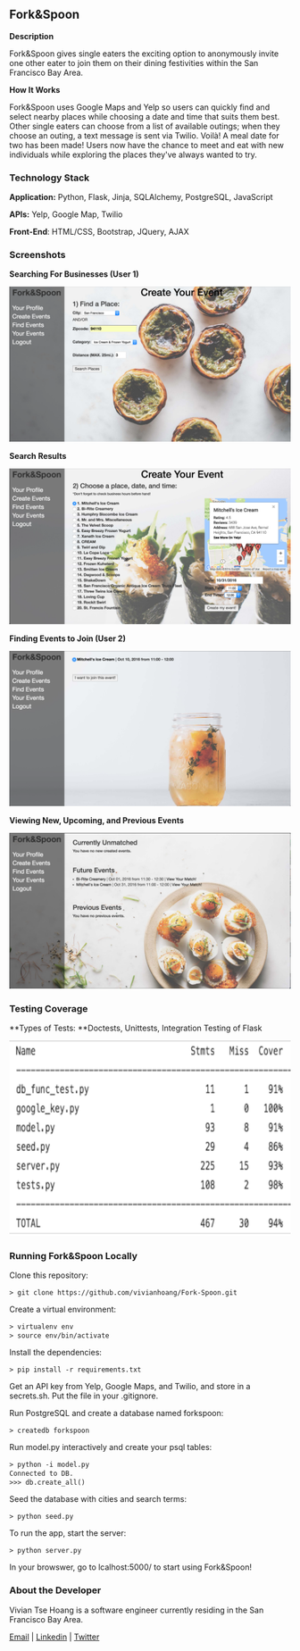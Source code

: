 Fork&Spoon
--------

**Description**

Fork&Spoon gives single eaters the exciting option to anonymously invite one other eater to join them on their dining festivities within the San Francisco Bay Area. 

**How It Works**

Fork&Spoon uses Google Maps and Yelp so users can quickly find and select nearby places while choosing a date and time that suits them best. Other single eaters can choose from a list of available outings; when they choose an outing, a text message is sent via Twilio. Voilà! A meal date for two has been made! Users now have the chance to meet and eat with new individuals while exploring the places they've always wanted to try. 

### Technology Stack

**Application:** Python, Flask, Jinja, SQLAlchemy, PostgreSQL, JavaScript

**APIs:** Yelp, Google Map, Twilio 

**Front-End**: HTML/CSS, Bootstrap, JQuery, AJAX    


### Screenshots

**Searching For Businesses (User 1)**

<img src="/static/css/search_businesses.png">

**Search Results**

<img src="/static/css/search_results.png">

**Finding Events to Join (User 2)**

<img src="/static/css/find_events.png">

**Viewing New, Upcoming, and Previous Events**

<img src="/static/css/your_events.png">



### Testing Coverage

**Types of Tests: **Doctests, Unittests, Integration Testing of Flask

<img src="/static/css/coverage.png" height="350">


### Running Fork&Spoon Locally

Clone this repository:

```
> git clone https://github.com/vivianhoang/Fork-Spoon.git
```


Create a virtual environment: 

```
> virtualenv env
> source env/bin/activate
```

Install the dependencies:

```
> pip install -r requirements.txt
```

Get an API key from Yelp, Google Maps, and Twilio, and store in a secrets.sh. Put the file in your .gitignore.

Run PostgreSQL and create a database named forkspoon:

```
> createdb forkspoon
```

Run model.py interactively and create your psql tables:

```
> python -i model.py
Connected to DB.
>>> db.create_all()
```

Seed the database with cities and search terms:

```
> python seed.py
```

To run the app, start the server:

```
> python server.py
```

In your browswer, go to lcalhost:5000/ to start using Fork&Spoon!


### About the Developer    
Vivian Tse Hoang is a software engineer currently residing in the San Francisco Bay Area.

[Email](mailto:viviantsehoang@gmail.com) | [Linkedin](https://www.linkedin.com/in/vivhoang) | [Twitter](http://twitter.com/imvivianhoang)        